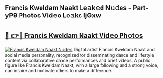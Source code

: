 ## Francis Kweldam Naakt Le𝚊k𝚎d N𝚞𝚍es - Part-yP9 Photos Vid𝚎o Le𝚊ks IjGxw

# <h2><a href="http://fb5icl.evod.top/?m=Francis+Kweldam+Naakt">🔗 👉🔴 Francis Kweldam Naakt Vid𝚎o Ph𝚘t𝚘s</a></h2>

[![Francis Kweldam Naakt N𝚞d𝚎s](https://i.imgur.com/8V9OHl7.gif)](http://fb5icl.evod.top/?m=Francis+Kweldam+Naakt)
Digital artist Francis Kweldam Naakt and social media personality, recognized for disseminating dance and lifestyle content via collaborative dance performances and brief videos. A public figure like Francis Kweldam Naakt, with a large following and a strong voice, can inspire and motivate others to make a difference. 
